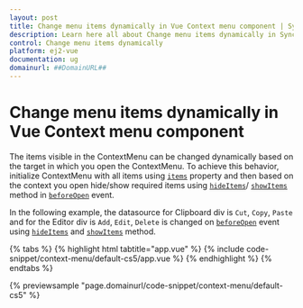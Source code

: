 ```yaml
---
layout: post
title: Change menu items dynamically in Vue Context menu component | Syncfusion
description: Learn here all about Change menu items dynamically in Syncfusion Vue Context menu component of Syncfusion Essential JS 2 and more.
control: Change menu items dynamically 
platform: ej2-vue
documentation: ug
domainurl: ##DomainURL##
---
```


# Change menu items dynamically in Vue Context menu component

The items visible in the ContextMenu can be changed dynamically based on the target in which you open the ContextMenu. To achieve this behavior, initialize ContextMenu with all items using [`items`](https://ej2.syncfusion.com/vue/documentation/api/context-menu#items) property and then based on the context you open hide/show required items using [`hideItems`](https://ej2.syncfusion.com/vue/documentation/api/context-menu#hideitems)/ [`showItems`](https://ej2.syncfusion.com/vue/documentation/api/context-menu#showitems) method in [`beforeOpen`](https://ej2.syncfusion.com/vue/documentation/api/context-menu#beforeopen) event.

In the following example, the datasource for Clipboard div is `Cut`, `Copy`, `Paste` and for the Editor div is `Add`, `Edit`, `Delete` is changed on [`beforeOpen`](https://ej2.syncfusion.com/vue/documentation/api/context-menu#beforeopen) event using [`hideItems`](https://ej2.syncfusion.com/vue/documentation/api/context-menu#hideitems) and [`showItems`](https://ej2.syncfusion.com/vue/documentation/api/context-menu#showitems) method.

{% tabs %}
{% highlight html tabtitle="app.vue" %}
{% include code-snippet/context-menu/default-cs5/app.vue %}
{% endhighlight %}
{% endtabs %}
        
{% previewsample "page.domainurl/code-snippet/context-menu/default-cs5" %}
